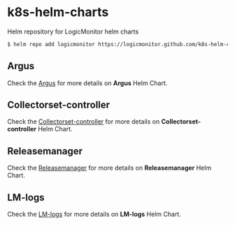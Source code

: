 # k8s-helm-charts
Helm repository for LogicMonitor helm charts

```bash
$ helm repo add logicmonitor https://logicmonitor.github.com/k8s-helm-charts
```

## Argus
Check the [Argus](argus/README.md) for more details on **Argus** Helm Chart.

## Collectorset-controller
Check the [Collectorset-controller](collectorset-controller/README.md) for more details on **Collectorset-controller** Helm Chart.

## Releasemanager
Check the [Releasemanager](releasemanager/README.md) for more details on **Releasemanager** Helm Chart.

## LM-logs
Check the [LM-logs](lm-logs/README.md) for more details on **LM-logs** Helm Chart.

